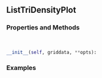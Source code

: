 ## <a id="McUtils.McUtils.Plots.Plots.ListTriDensityPlot">ListTriDensityPlot</a>


### Properties and Methods
<a id="McUtils.McUtils.Plots.Plots.ListTriDensityPlot.__init__" class="docs-object-method">&nbsp;</a>
```python
__init__(self, griddata, **opts): 
```

### Examples


